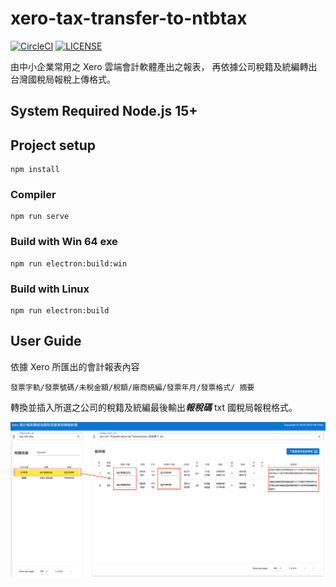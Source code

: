 # xero-tax-transfer-to-ntbtax

<div>

[![CircleCI](https://circleci.com/gh/hkchen/xero-tax-transfer-to-ntbtax/tree/circleci-project-setup.svg?style=svg)](https://circleci.com/gh/hkchen/xero-tax-transfer-to-ntbtax/?branch=circleci-project-setup)
[![LICENSE](https://badgen.net/github/license/hkchen/xero-tax-transfer-to-ntbtax)](LICENSE)

</div>

由中小企業常用之 Xero 雲端會計軟體產出之報表，
再依據公司稅籍及統編轉出台灣國稅局報稅上傳格式。

## System Required Node.js 15+

## Project setup
```
npm install
```

### Compiler
```
npm run serve
```

### Build with Win 64 exe
```
npm run electron:build:win 
```

### Build with Linux
```
npm run electron:build
```

## User Guide
依據 Xero 所匯出的會計報表內容
```
發票字軌/發票號碼/未稅金額/稅額/廠商統編/發票年月/發票格式/ 摘要
```
轉換並插入所選之公司的稅籍及統編最後輸出***報稅碼*** txt 國稅局報稅格式。

![image](https://github.com/HKChen/xero-tax-transfer-to-ntbtax/blob/main/test_file/descrption_img/info.png)
